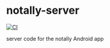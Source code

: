 # notally-server

[![CI](https://github.com/AnuragPandey01/notally-server/actions/workflows/gradle.yml/badge.svg)](https://github.com/AnuragPandey01/notally-server/actions/workflows/gradle.yml)

server code for the notally Android app
